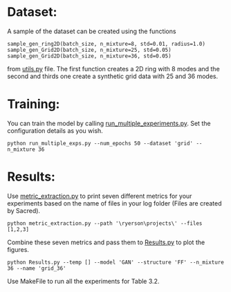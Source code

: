 # Dataset:
A sample of the dataset can be created using the functions
```
sample_gen_ring2D(batch_size, n_mixture=8, std=0.01, radius=1.0) 
sample_gen_Grid2D(batch_size, n_mixture=25, std=0.05)
sample_gen_Grid2D(batch_size, n_mixture=36, std=0.05)
```
from [utils.py](https://github.com/RyersonU-DataScienceLab/Sanaz_VARGAN/blob/main/Synthetic%20data%20experiments/utils.py) file.
The first function creates a 2D ring with 8 modes and the second and thirds one create a synthetic grid data with 25 and 36 modes.
# Training:
You can train the model by calling [run_multiple_experiments.py](https://github.com/RyersonU-DataScienceLab/Sanaz_VARGAN/blob/main/Synthetic%20data%20experiments/run_multiple_exps.py). Set the configuration details as you wish. 
```
python run_multiple_exps.py --num_epochs 50 --dataset 'grid' --n_mixture 36
```

# Results:
Use [metric_extraction.py](https://github.com/RyersonU-DataScienceLab/Sanaz_VARGAN/blob/main/Synthetic%20data%20experiments/metric_extraction.py) to print seven different metrics for your experiments based on the name of files in your log folder (Files are created by Sacred).
```
python metric_extraction.py --path '\ryerson\projects\' --files [1,2,3]
```

Combine these seven metrics and pass them to [Results.py](https://github.com/RyersonU-DataScienceLab/Sanaz_VARGAN/blob/main/Synthetic%20data%20experiments/Results.py) to plot the figures.
```
python Results.py --temp [] --model 'GAN' --structure 'FF' --n_mixture 36 --name 'grid_36'
```
Use MakeFile to run all the experiments for Table 3.2.
